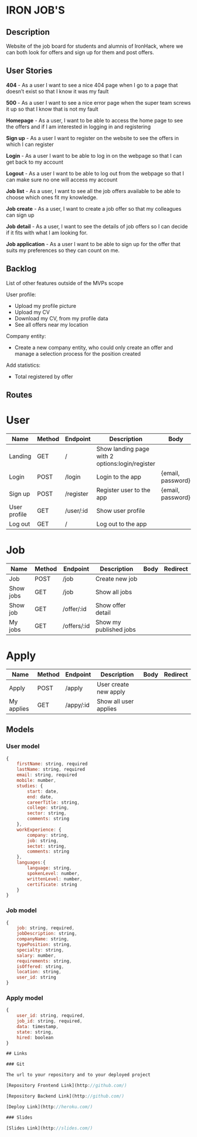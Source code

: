# IRON JOB'S

## Description

Website of the job board for students and alumnis of IronHack, where we can both look for offers and sign up for them and post offers.

## User Stories

**404** - As a user I want to see a nice 404 page when I go to a page that doesn’t exist so that I know it was my fault

**500** - As a user I want to see a nice error page when the super team screws it up so that I know that is not my fault

**Homepage** - As a user, I want to be able to access the home page to see the offers and if I am interested in logging in and registering

**Sign up** - As a user I want to register on the website to see the offers in which I can register

**Login** - As a user I want to be able to log in on the webpage so that I can get back to my account

**Logout** - As a user I want to be able to log out from the webpage so that I can make sure no one will access my account

**Job list** - As a user, I want to see all the job offers available to be able to choose which ones fit my knowledge.

**Job create** - As a user, I want to create a job offer so that my colleagues can sign up

**Job detail** - As a user, I want to see the details of job offers so I can decide if it fits with what I am looking for.

**Job application** - As a user I want to be able to sign up for the offer that suits my preferences so they can count on me.

## Backlog

List of other features outside of the MVPs scope

User profile: 
- Upload my profile picture 
- Upload my CV
- Download my CV, from my profile data
- See all offers near my location

Company entity:
- Create a new company entity, who could only create an offer and manage a selection process for the position created

Add statistics:
- Total registered by offer


## Routes
# User
| Name                  | Method | Endpoint     | Description                                           | Body                          | Redirect  |
| --------------------  | ------ | ------------ | ---------------------------------------------------   | ----------------------------- | --------  |
| Landing               | GET    | /            | Show landing page with 2 options:login/register       |                               |           |
| Login                 | POST   | /login       | Login to the app                                      | {email, password}             | /profile  |
| Sign up               | POST   | /register    | Register user to the app                              | {email, password}             | /profile  |
| User profile          | GET    | /user/:id    | Show user profile                                     |                               |           |
| Log out               | GET    | /            | Log out to the app                                    |                               | /         |           

# Job
| Name                  | Method | Endpoint     | Description                                           | Body                          | Redirect  |
| --------------------  | ------ | ------------ | ---------------------------------------------------   | ----------------------------- | --------  |
| Job                   | POST   | /job         | Create new job                                        |                               |           |
| Show jobs             | GET    | /job         | Show all jobs                                         |                               |           |
| Show job              | GET    | /offer/:id   | Show offer detail                                     |                               |           |
| My jobs               | GET    | /offers/:id  | Show my published jobs                                |                               |           |

# Apply
| Name                  | Method | Endpoint     | Description                                           | Body                          | Redirect  |
| --------------------  | ------ | ------------ | ---------------------------------------------------   | ----------------------------- | --------  |
| Apply                 | POST   | /apply       | User create new apply                                 |                               |           |
| My applies            | GET    | /appy/:id    | Show all user applies                                 |                               |           |



## Models

### User model
```Javascript
{
    firstName: string, required
    lastName: string, required
    email: string, required
    mobile: number,
    studies: {
        start: date,
        end: date,
        careerTitle: string,
        college: string,
        sector: string,
        comments: string
    },
    workExperience: {
        company: string, 
        job: string,
        sectot: string,
        comments: string
    },
    languages:{
        language: string,
        spokenLevel: number,
        writtenLevel: number,
        certificate: string
    }
}
```

### Job model
```Javascript
{
    job: string, required,
    jobDescription: string,
    companyName: string,
    typePosition: string,
    specialty: string,
    salary: number,
    requirements: string,
    isOffered: string,
    location: string,
    user_id: string
}
```

### Apply model
```Javascript
{
    user_id: string, required,
    job_id: string, required,
    data: timestamp,
    state: string,
    hired: boolean
}

## Links

### Git

The url to your repository and to your deployed project

[Repository Frontend Link](http://github.com/)

[Repository Backend Link](http://github.com/)

[Deploy Link](http://heroku.com/)

### Slides

[Slides Link](http://slides.com/)
